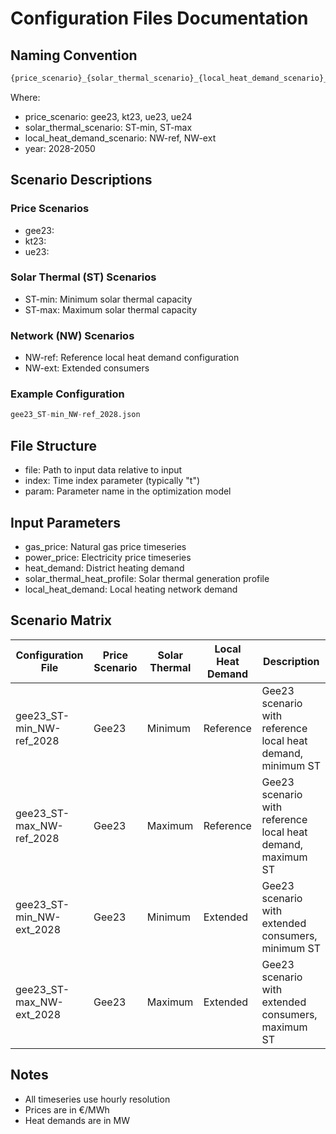 # Configuration Files Documentation

## Naming Convention

```python
{price_scenario}_{solar_thermal_scenario}_{local_heat_demand_scenario}_{year}.json
```

Where:
- price_scenario: gee23, kt23, ue23, ue24 
- solar_thermal_scenario: ST-min, ST-max
- local_heat_demand_scenario: NW-ref, NW-ext
- year: 2028-2050

## Scenario Descriptions

### Price Scenarios
- gee23: 
- kt23: 
- ue23: 


### Solar Thermal (ST) Scenarios
- ST-min: Minimum solar thermal capacity
- ST-max: Maximum solar thermal capacity


### Network (NW) Scenarios
- NW-ref: Reference local heat demand configuration
- NW-ext: Extended consumers

### Example Configuration

```python
gee23_ST-min_NW-ref_2028.json
```

## File Structure
- file: Path to input data relative to input
- index: Time index parameter (typically "t")
- param: Parameter name in the optimization model

## Input Parameters
- gas_price: Natural gas price timeseries
- power_price: Electricity price timeseries
- heat_demand: District heating demand
- solar_thermal_heat_profile: Solar thermal generation profile
- local_heat_demand: Local heating network demand

## Scenario Matrix
| Configuration File           | Price Scenario | Solar Thermal | Local Heat Demand  | Description                          |
|------------------------------|----------------|---------------|--------------------|--------------------------------------|
| gee23_ST-min_NW-ref_2028     | Gee23          | Minimum       | Reference          | Gee23 scenario with reference local heat demand, minimum ST        |
| gee23_ST-max_NW-ref_2028     | Gee23          | Maximum       | Reference          | Gee23 scenario with reference local heat demand, maximum ST        |
| gee23_ST-min_NW-ext_2028     | Gee23          | Minimum       | Extended           | Gee23 scenario with extended consumers, minimum ST         |
| gee23_ST-max_NW-ext_2028     | Gee23          | Maximum       | Extended           | Gee23 scenario with extended consumers, maximum ST         |


## Notes
- All timeseries use hourly resolution
- Prices are in €/MWh
- Heat demands are in MW

